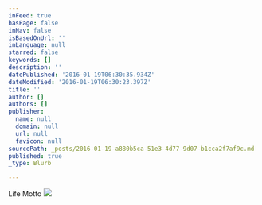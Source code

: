 ```yaml
---
inFeed: true
hasPage: false
inNav: false
isBasedOnUrl: ''
inLanguage: null
starred: false
keywords: []
description: ''
datePublished: '2016-01-19T06:30:35.934Z'
dateModified: '2016-01-19T06:30:23.397Z'
title: ''
author: []
authors: []
publisher:
  name: null
  domain: null
  url: null
  favicon: null
sourcePath: _posts/2016-01-19-a880b5ca-51e3-4d77-9d07-b1cca2f7af9c.md
published: true
_type: Blurb

---
```

Life Motto
![](https://the-grid-user-content.s3-us-west-2.amazonaws.com/8065dd9c-5245-4a5a-8cd4-6763a50a636a.jpg)